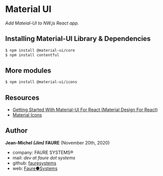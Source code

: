 # Material UI
*Add Mateial-UI to NW.js React app.*

## Installing Material-UI Library & Dependencies

```bash
$ npm install @material-ui/core
$ npm install contentful
```


## More modules
 
```bash
$ npm install @material-ui/icons
```

## Resources

* <a href="https://medium.com/codingthesmartway-com-blog/getting-started-with-material-ui-for-react-material-design-for-react-364b2688b555" target="_blank">Getting Started With Material-UI For React (Material Design For React)</a>
* <a href="https://material-ui.com/components/material-icons/" target="_blank">Material Icons</a>


## Author

**Jean-Michel _(Jim)_ FAURE** (November 20th, 2020)
* company: FAURE SYSTEMS®
* mail: *dev at faure dot systems*
* github: <a href="https://github.com/fauresystems" target="_blank">fauresystems</a>
* web: <a href="https://faure.systems/" target="_blank">Faure●Systems</a>